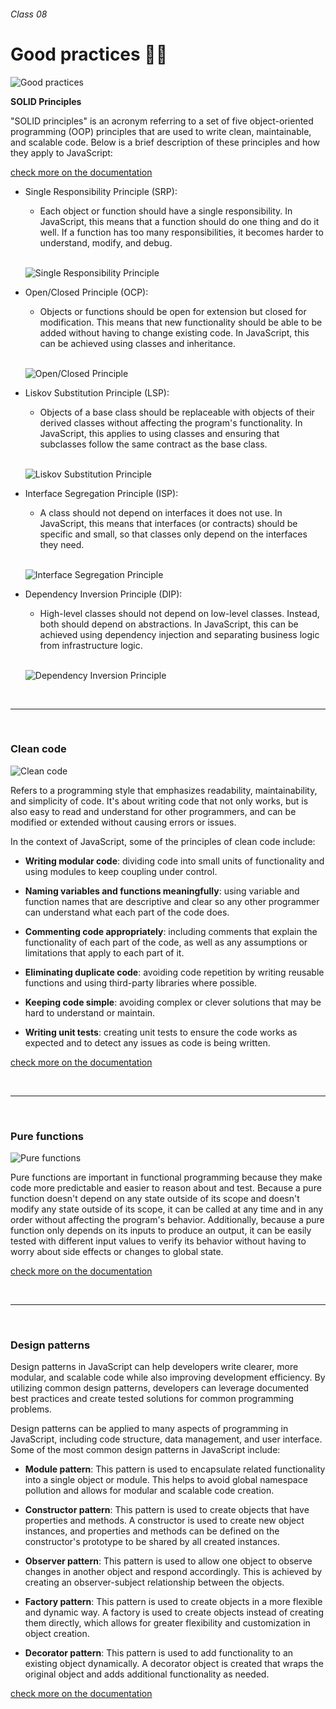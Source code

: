 ###### Class 08

# Good practices 🧑‍💻

![Good practices](https://miro.medium.com/v2/resize:fit:720/format:webp/1*wrxj0oBKpA_GXb8LPhXOeg.png)

**SOLID Principles**

"SOLID principles" is an acronym referring to a set of five object-oriented programming (OOP) principles that are used to write clean, maintainable, and scalable code. Below is a brief description of these principles and how they apply to JavaScript:

[check more on the documentation](https://medium.com/backticks-tildes/the-s-o-l-i-d-principles-in-pictures-b34ce2f1e898)

- Single Responsibility Principle (SRP):

    - Each object or function should have a single responsibility. In JavaScript, this means that a function should do one thing and do it well. If a function has too many responsibilities, it becomes harder to understand, modify, and debug.

    <br>
    
    ![Single Responsibility Principle](https://miro.medium.com/v2/resize:fit:720/format:webp/1*P3oONz9Da3Tc1w97fMV73Q.png)

- Open/Closed Principle (OCP):

    - Objects or functions should be open for extension but closed for modification. This means that new functionality should be able to be added without having to change existing code. In JavaScript, this can be achieved using classes and inheritance.

    <br>

    ![Open/Closed Principle](https://miro.medium.com/v2/resize:fit:720/format:webp/1*0MtFBmm6L2WVM04qCJOZPQ.png)

- Liskov Substitution Principle (LSP):

    - Objects of a base class should be replaceable with objects of their derived classes without affecting the program's functionality. In JavaScript, this applies to using classes and ensuring that subclasses follow the same contract as the base class.

    <br>

    ![Liskov Substitution Principle](https://miro.medium.com/v2/resize:fit:720/format:webp/1*yKk2XKJaCLNlDxQMx1r55Q.png)

- Interface Segregation Principle (ISP):

    - A class should not depend on interfaces it does not use. In JavaScript, this means that interfaces (or contracts) should be specific and small, so that classes only depend on the interfaces they need.

     <br>

    ![Interface Segregation Principle](https://miro.medium.com/v2/resize:fit:720/format:webp/1*2hmyR9L43Vm64MYxj4Y89w.png)

- Dependency Inversion Principle (DIP):

    - High-level classes should not depend on low-level classes. Instead, both should depend on abstractions. In JavaScript, this can be achieved using dependency injection and separating business logic from infrastructure logic.

    <br>
    
    ![Dependency Inversion Principle](https://miro.medium.com/v2/resize:fit:720/format:webp/1*Qk8tDmjQlyvwKxNTfXIo0Q.png)

<br />

---

<br />

### **Clean code**

![Clean code](https://blog.knoldus.com/wp-content/uploads/2018/06/cleancode.png)

Refers to a programming style that emphasizes readability, maintainability, and simplicity of code. It's about writing code that not only works, but is also easy to read and understand for other programmers, and can be modified or extended without causing errors or issues.

In the context of JavaScript, some of the principles of clean code include:

- **Writing modular code**: dividing code into small units of functionality and using modules to keep coupling under control.

- **Naming variables and functions meaningfully**: using variable and function names that are descriptive and clear so any other programmer can understand what each part of the code does.

- **Commenting code appropriately**: including comments that explain the functionality of each part of the code, as well as any assumptions or limitations that apply to each part of it.

- **Eliminating duplicate code**: avoiding code repetition by writing reusable functions and using third-party libraries where possible.

- **Keeping code simple**: avoiding complex or clever solutions that may be hard to understand or maintain.

- **Writing unit tests**: creating unit tests to ensure the code works as expected and to detect any issues as code is being written.


[check more on the documentation](https://www.ionos.es/digitalguide/paginas-web/desarrollo-web/clean-code-que-es-el-codigo-limpio/)

<br />

---

<br />

### **Pure functions**

![Pure functions](https://cdn-media-1.freecodecamp.org/images/0*a_yub2gTwY-1eK8j.png)

Pure functions are important in functional programming because they make code more predictable and easier to reason about and test. Because a pure function doesn't depend on any state outside of its scope and doesn't modify any state outside of its scope, it can be called at any time and in any order without affecting the program's behavior. Additionally, because a pure function only depends on its inputs to produce an output, it can be easily tested with different input values to verify its behavior without having to worry about side effects or changes to global state.

[check more on the documentation](https://www.geeksforgeeks.org/pure-functions-in-javascript/)

<br />

---

<br />

### **Design patterns**

Design patterns in JavaScript can help developers write clearer, more modular, and scalable code while also improving development efficiency. By utilizing common design patterns, developers can leverage documented best practices and create tested solutions for common programming problems.

Design patterns can be applied to many aspects of programming in JavaScript, including code structure, data management, and user interface. Some of the most common design patterns in JavaScript include:

- **Module pattern**: This pattern is used to encapsulate related functionality into a single object or module. This helps to avoid global namespace pollution and allows for modular and scalable code creation.

- **Constructor pattern**: This pattern is used to create objects that have properties and methods. A constructor is used to create new object instances, and properties and methods can be defined on the constructor's prototype to be shared by all created instances.

- **Observer pattern**: This pattern is used to allow one object to observe changes in another object and respond accordingly. This is achieved by creating an observer-subject relationship between the objects.

- **Factory pattern**: This pattern is used to create objects in a more flexible and dynamic way. A factory is used to create objects instead of creating them directly, which allows for greater flexibility and customization in object creation.

- **Decorator pattern**: This pattern is used to add functionality to an existing object dynamically. A decorator object is created that wraps the original object and adds additional functionality as needed.

[check more on the documentation](https://refactoring.guru/design-patterns)
